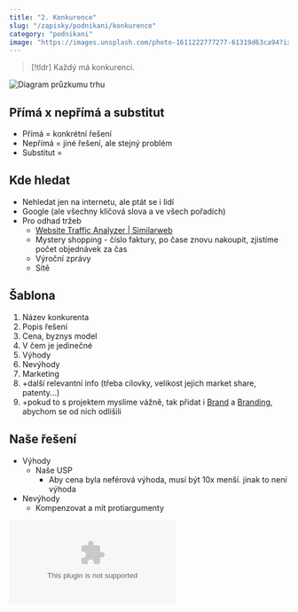 ```yaml
---
title: "2. Konkurence"
slug: "/zapisky/podnikani/konkurence"
category: "podnikani"
image: "https://images.unsplash.com/photo-1611222777277-61319d63ca94?ixlib=rb-1.2.1&ixid=MnwxMjA3fDB8MHxwaG90by1wYWdlfHx8fGVufDB8fHx8&auto=format&fit=crop&w=1174&q=80"
---
```

> [!tldr]
> Každý má konkurenci.

![Diagram průzkumu trhu](../@Assets/Podnikání/konkurence/Images/Pruzkum_trhu.jpg)
## Přímá x nepřímá a substitut
- Přímá = konkrétní řešení
- Nepřímá = jiné řešení, ale stejný problém
- Substitut =
## Kde hledat
- Nehledat jen na internetu, ale ptát se i lidí
- Google (ale všechny klíčová slova a ve všech pořadích)
- Pro odhad tržeb
	- [Website Traffic Analyzer | Similarweb](https://www.similarweb.com/)
	- Mystery shopping - číslo faktury, po čase znovu nakoupit, zjistíme počet objednávek za čas
	- Výroční zprávy
	- Sítě
## Šablona
1. Název konkurenta
2. Popis řešení
3. Cena, byznys model
4. V čem je jedinečné
5. Výhody
6. Nevýhody
7. Marketing
8. +další relevantní info (třeba cílovky, velikost jejich market share, patenty...)
9. +pokud to s projektem myslíme vážně, tak přidat i [Brand](Brand,%20marketing,%20sales/Brand.md) a  [Branding](Brand,%20marketing,%20sales/Branding.md), abychom se od nich odlišili
## Naše řešení
- Výhody
	- Naše USP
		- Aby cena byla neférová výhoda, musí být 10x menší. jinak to není výhoda
- Nevýhody
	- Kompenzovat a mít protiargumenty

![Pracovní list konkurence](../@Assets/Podnikání/konkurence/Šablony/Konkurence.docx)